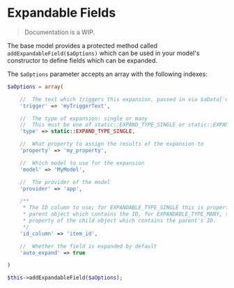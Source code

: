 # Expandable Fields
> Documentation is a WIP.


The base model provides a protected method called `addExpandableField($aOptions)` which can be used in your model's constructor to define fields which can be expanded.

The `$aOptions` parameter accepts an array with the following indexes:

```php
$aOptions = array(

    //  The text which triggers this expansion, passed in via $aData['expand']
    'trigger' => 'myTriggerText',

    //  The type of expansion: single or many
    //  This must be one of static::EXPAND_TYPE_SINGLE or static::EXPAND_TYPE_MANY
    'type' => static::EXPAND_TYPE_SINGLE,

    //  What property to assign the results of the expansion to
    'property' => 'my_property',

    //  Which model to use for the expansion
    'model' => 'MyModel',

    //  The provider of the model
    'provider' => 'app',

    /**
     * The ID column to use; for EXPANDABLE_TYPE_SINGLE this is property of the
     * parent object which contains the ID, for EXPANDABLE_TYPE_MANY, this is the
     * property of the child object which contains the parent's ID.
     */
    'id_column' => 'item_id',

    //  Whether the field is expanded by default
    'auto_expand' => true

)

$this->addExpandableField($aOptions);
```
